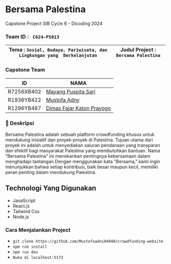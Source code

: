 # Bersama Palestina
Capstone Project SIB Cycle 6 - Dicoding 2024

### Team ID : ` C624-PS013`

| Tema : `Sosial, Budaya, Pariwisata, dan Lingkungan yang  Berkelanjutan` | Judul Project : `Bersama Palestina` |
| ------------------------ | --------------------------------------- |

### Capstone Team

| ID        | NAMA                                                                       |
| --------- | ------------------------------------------------------------------         |
| R7256XB402 | [Mayang Puspita Sari](https://github.com/Afifanra)                              |
| R1936YB422 | [Mustofa Adny](https://github.com/Mustofaadni04040)                              |
| R1296YB487 | [Dimas Fajar Katon Prayogo](https://github.com/SideeID)                                  |

### 📑 Deskripsi

Bersama Palestina adalah sebuah platform crowdfunding khusus untuk mendukung 
inisiatif dan proyek-proyek di Palestina. Tujuan utama dari proyek ini adalah untuk menyediakan
saluran pendanaan yang transparan dan efektif bagi masyarakat Palestina yang membutuhkan bantuan.
Nama “Bersama Palestina” ini menekankan pentingnya kebersamaan dalam menghadapi tantangan.Dengan 
menggunakan kata "Bersama," kami ingin menunjukkan bahwa setiap kontribusi, baik besar maupun kecil, 
memiliki peran penting dalam mendukung Palestina.

## Technologi Yang Digunakan

- JavaScript
- React.js
- Tailwind Css
- Node.js

### Cara Menjalankan Project
- `git clone https://github.com/Mustofaadni04040/crowdfunding-website`
- `npm run install` 
- `npm run dev`
- `Buka di localhost:5173`

<br>


 

